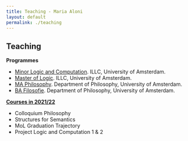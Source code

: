 ```yaml
---
title: Teaching - Maria Aloni
layout: default
permalink: ./teaching
---
```


## Teaching

**Programmes**
* [Minor Logic and Computation](https://www.illc.uva.nl/MinorLoCo/). ILLC, University of Amsterdam.
* [Master of Logic](https://msclogic.illc.uva.nl). ILLC, University of Amsterdam.
* [MA Philosophy](https://gsh.uva.nl/content/masters/philosophy/philosophy.html). Department of Philosophy, University of Amsterdam.
* [BA Filosofie](https://www.uva.nl/programmas/bachelors/filosofie/filosofie.html). Department of Philosophy, University of Amsterdam.

**[Courses in 2021/22](https://studiegids.uva.nl/xmlpages/page/2021-2022/zoek-docent/docent/9379)**
* Colloquium Philosophy
* Structures for Semantics
* MoL Graduation Trajectory
* Project Logic and Computation 1 & 2
